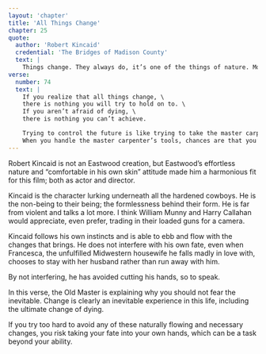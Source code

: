 ```yaml
---
layout: 'chapter'
title: 'All Things Change'
chapter: 25
quote:
  author: 'Robert Kincaid'
  credential: 'The Bridges of Madison County'
  text: |
    Things change. They always do, it’s one of the things of nature. Most people are afraid of change, but if you look at it as something you can always count on, then it can be a comfort.
verse:
  number: 74
  text: |
    If you realize that all things change, \
    there is nothing you will try to hold on to. \
    If you aren’t afraid of dying, \
    there is nothing you can’t achieve.

    Trying to control the future is like trying to take the master carpenter’s place. \
    When you handle the master carpenter’s tools, chances are that you’ll cut your hand.
---
```


Robert Kincaid is not an Eastwood creation,
but Eastwood’s effortless nature and “comfortable in his own skin”
attitude made him a harmonious fit for this film; both as actor and director.

Kincaid is the character lurking underneath all the hardened cowboys.
He is the non-being to their being; the formlessness behind their form.
He is far from violent and talks a lot more.
I think William Munny and Harry Callahan would appreciate,
even prefer, trading in their loaded guns for a camera.

Kincaid follows his own instincts and is able to ebb and
flow with the changes that brings.
He does not interfere with his own fate,
even when Francesca, the unfulfilled Midwestern housewife
he falls madly in love with,
chooses to stay with her husband rather than run away with him.

By not interfering, he has avoided cutting his hands, so to speak.

In this verse, the Old Master is explaining why
you should not fear the inevitable.
Change is clearly an inevitable experience in this life,
including the ultimate change of dying.

If you try too hard to avoid any of these naturally
flowing and necessary changes,
you risk taking your fate into your own hands,
which can be a task beyond your ability.
